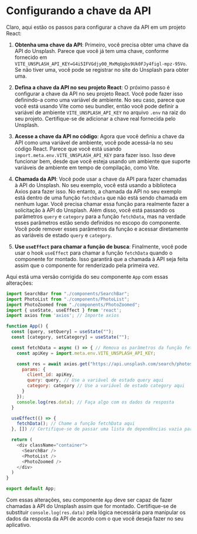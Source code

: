 # Configurando a chave da API

Claro, aqui estão os passos para configurar a chave da API em um projeto React:

1. **Obtenha uma chave da API**: Primeiro, você precisa obter uma chave da API do Unsplash. Parece que você já tem uma chave, conforme fornecido em `VITE_UNSPLASH_API_KEY=G4i5IFVGdjy00_MxMqUgbs9Uk0FJy4figl-mpz-95Vo`. Se não tiver uma, você pode se registrar no site do Unsplash para obter uma.

2. **Defina a chave da API no seu projeto React**: O próximo passo é configurar a chave da API no seu projeto React. Você pode fazer isso definindo-a como uma variável de ambiente. No seu caso, parece que você está usando Vite como seu bundler, então você pode definir a variável de ambiente `VITE_UNSPLASH_API_KEY` no arquivo `.env` na raiz do seu projeto. Certifique-se de adicionar a chave real fornecida pelo Unsplash.

3. **Acesse a chave da API no código**: Agora que você definiu a chave da API como uma variável de ambiente, você pode acessá-la no seu código React. Parece que você está usando `import.meta.env.VITE_UNSPLASH_API_KEY` para fazer isso. Isso deve funcionar bem, desde que você esteja usando um ambiente que suporte variáveis de ambiente em tempo de compilação, como Vite.

4. **Chamada da API**: Você pode usar a chave da API para fazer chamadas à API do Unsplash. No seu exemplo, você está usando a biblioteca Axios para fazer isso. No entanto, a chamada da API no seu exemplo está dentro de uma função `fetchData` que não está sendo chamada em nenhum lugar. Você precisa chamar essa função para realmente fazer a solicitação à API do Unsplash. Além disso, você está passando os parâmetros `query` e `category` para a função `fetchData`, mas na verdade esses parâmetros estão sendo definidos no escopo do componente. Você pode remover esses parâmetros da função e acessar diretamente as variáveis de estado `query` e `category`.

5. **Use `useEffect` para chamar a função de busca**: Finalmente, você pode usar o hook `useEffect` para chamar a função `fetchData` quando o componente for montado. Isso garantirá que a chamada à API seja feita assim que o componente for renderizado pela primeira vez.

Aqui está uma versão corrigida do seu componente `App` com essas alterações:

```javascript
import SearchBar from "./components/SearchBar";
import PhotoList from "./components/PhotoList";
import PhotoZoomed from "./components/PhotoZoomed";
import { useState, useEffect } from 'react';
import axios from 'axios'; // Importe axios

function App() {
  const [query, setQuery] = useState("");
  const [category, setCategory] = useState("");

  const fetchData = async () => { // Remova os parâmetros da função fetchData
    const apiKey = import.meta.env.VITE_UNSPLASH_API_KEY;

    const res = await axios.get("https://api.unsplash.com/search/photos", {
      params: {
        client_id: apiKey,
        query: query, // Use a variável de estado query aqui
        category: category // Use a variável de estado category aqui
      }
    });
    console.log(res.data); // Faça algo com os dados da resposta
  }

  useEffect(() => {
    fetchData(); // Chame a função fetchData aqui
  }, []) // Certifique-se de passar uma lista de dependências vazia para garantir que isso só seja executado uma vez

  return (
    <div className="container">
      <SearchBar />
      <PhotoList />
      <PhotoZoomed />
    </div>
  )
}

export default App;
```

Com essas alterações, seu componente `App` deve ser capaz de fazer chamadas à API do Unsplash assim que for montado. Certifique-se de substituir `console.log(res.data)` pela lógica necessária para manipular os dados da resposta da API de acordo com o que você deseja fazer no seu aplicativo.